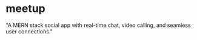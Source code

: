 # meetup

"A MERN stack social app with real-time chat, video calling, and seamless user connections."